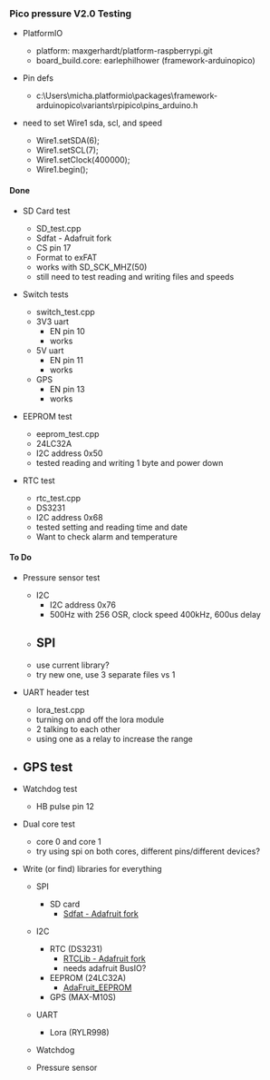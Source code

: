 ### Pico pressure V2.0 Testing
- PlatformIO
    - platform: maxgerhardt/platform-raspberrypi.git
    - board_build.core: earlephilhower (framework-arduinopico)

- Pin defs
    - c:\Users\micha\.platformio\packages\framework-arduinopico\variants\rpipico\pins_arduino.h

- need to set Wire1 sda, scl, and speed
    - Wire1.setSDA(6);
    - Wire1.setSCL(7);
    - Wire1.setClock(400000);
    - Wire1.begin();


#### Done

- SD Card test
    - SD_test.cpp
    - Sdfat - Adafruit fork
    - CS pin 17
    - Format to exFAT
    - works with SD_SCK_MHZ(50)
    - still need to test reading and writing files and speeds


- Switch tests
    - switch_test.cpp
    - 3V3 uart
        - EN pin 10
        - works
    - 5V uart
        - EN pin 11
        - works
    - GPS
        - EN pin 13
        - works

- EEPROM test
    - eeprom_test.cpp
    - 24LC32A
    - I2C address 0x50
    - tested reading and writing 1 byte and power down

- RTC test
    - rtc_test.cpp
    - DS3231
    - I2C address 0x68
    - tested setting and reading time and date
    - Want to check alarm and temperature

#### To Do
- Pressure sensor test
    - I2C
        - I2C address 0x76
        - 500Hz with 256 OSR, clock speed 400kHz, 600us delay
    - SPI
        - 
    - use current library?
    - try new one, use 3 separate files vs 1


- UART header test
    - lora_test.cpp
    - turning on and off the lora module
    - 2 talking to each other
    - using one as a relay to increase the range

- GPS test
    - 


- Watchdog test
    - HB pulse pin 12

- Dual core test
    - core 0 and core 1
    - try using spi on both cores, different pins/different devices?


- Write (or find) libraries for everything
    - SPI
        - SD card
            - [Sdfat - Adafruit fork](https://github.com/adafruit/SdFat)
    - I2C
        - RTC (DS3231)
            - [RTCLib - Adafruit fork](https://github.com/adafruit/RTClib)
            - needs adafruit BusIO?
        - EEPROM (24LC32A)
            - [AdaFruit_EEPROM](https://github.com/adafruit/Adafruit_FRAM_I2C)
        - GPS (MAX-M10S)
    - UART
        - Lora (RYLR998)
        
    - Watchdog 

    - Pressure sensor
